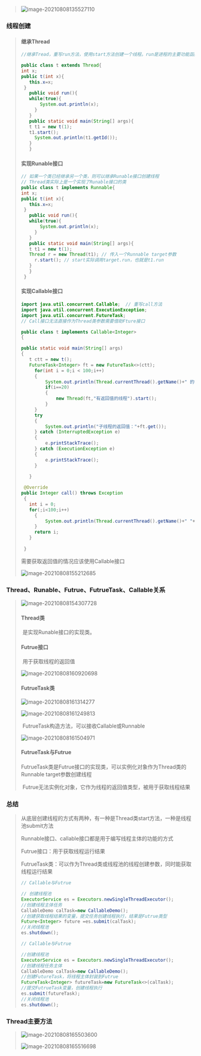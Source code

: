 > ![image-20210808135527110](image\image-20210808135527110.png)

### 线程创建

> #### 继承Thread
>
> ```java
>//继承Tread，重写run方法，使用start方法创建一个线程。run是进程的主要功能函数
> 
> public class t extends Thread{
> int x;
> public t(int x){
>    this.x=x;
>  }
>    public void run(){
>    while(true){
>        System.out.println(x);
>      }
>    }
>    public static void main(String[] args){
>    t t1 = new t(1);
>    t1.start();
>      System.out.println(t1.getId());
>    }
>    }
>  ```
> 
> #### 实现Runable接口
>
> ```java
>// 如果一个类已经继承另一个类，则可以继承Runable接口创建线程
> // Thread类实际上是一个实现了Runable接口的类
> public class t implements Runnable{
> int x;
> public t(int x){
>    this.x=x;
>  }
>    public void run(){
>    while(true){
>        System.out.println(x);
>      }
>    }
>    public static void main(String[] args){
>    t t1 = new t(1);
>    Thread r = new Thread(t1); // 传入一个Runnable target参数
>      r.start(); // start实际调用target.run，也就是t1.run
>    }
>    }
>  }
> ```
> 
> #### 实现Callable接口
>
> ```java
>import java.util.concurrent.Callable;	// 重写call方法
> import java.util.concurrent.ExecutionException;
> import java.util.concurrent.FutureTask;	
> // Call接口无法直接作为Thread类参数需要借助Fture接口
> 
> public class t implements Callable<Integer>
> {
> 
> public static void main(String[] args)
> {
>    t ctt = new t();
>    FutureTask<Integer> ft = new FutureTask<>(ctt);
>      for(int i = 0;i < 100;i++)
>      {
>          System.out.println(Thread.currentThread().getName()+" 的循环变量i的值"+i);
>          if(i==20)
>          {
>              new Thread(ft,"有返回值的线程").start();
>          }
>      }
>      try
>      {
>          System.out.println("子线程的返回值："+ft.get());
>      } catch (InterruptedException e)
>      {
>          e.printStackTrace();
>      } catch (ExecutionException e)
>      {
>          e.printStackTrace();
>      }
>    
>    }
> 
>  @Override
> public Integer call() throws Exception
>  {
>    int i = 0;
>    for(;i<100;i++)
>      {
>          System.out.println(Thread.currentThread().getName()+" "+i);
>      }
>      return i;
>    }
>    
>  }
> ```
> 
> 需要获取返回值的情况应该使用Callable接口
>
> ![image-20210808155212685](image\image-20210808155212685.png)

### Thread、Runable、Futrue、FutrueTask、Callable关系

> ![image-20210808154307728](image\image-20210808154307728.png)
>
> #### Thread类
>
> ​		是实现Runable接口的实现类。
>
> #### Futrue接口
>
> ​		用于获取线程的返回值
>
> ![image-20210808160920698](image\image-20210808160920698.png)
>
> #### FutrueTask类
>
> ![image-20210808161314277](image\image-20210808161314277.png)
>
> ![image-20210808161249813](image\image-20210808161249813.png)
>
> ​	FutrueTask构造方法，可以接收Callable或Runnable
>
> ![image-20210808161504971](image\image-20210808161504971.png)
>
> #### FutrueTask与Futrue
>
> ​	FutrueTask类是Futrue接口的实现类，可以实例化对象作为Thread类的Runnable target参数创建线程
>
> ​	Futrue无法实例化对象，它作为线程的返回值类型，被用于获取线程结果

### 总结

> 从底层创建线程的方式有两种，有一种是Thread类start方法，一种是线程池submit方法
>
> Runnable接口、callable接口都是用于编写线程主体的功能的方式
>
> Futrue接口：用于获取线程运行结果
>
> FutrueTask类：可以作为Thread类或线程池的线程创建参数，同时能获取线程运行结果
>
> ```java
>// Callable与Futrue
> 
> // 创建线程池
> ExecutorService es = Executors.newSingleThreadExecutor();  
> //创建线程主体任务
> CallableDemo calTask=new CallableDemo();  
> //创建获取线程结果的变量，提交任务创建线程执行，结果是Futrue类型
> Future<Integer> future =es.submit(calTask);  
> //关闭线程池  
> es.shutdown();  
> ```
> 
> ```java
>// Callable与Futrue
> 
> //创建线程池  
> ExecutorService es = Executors.newSingleThreadExecutor();  
> //创建线程任务主体
> CallableDemo calTask=new CallableDemo();  
> //创建FutureTask，将线程主体封装到Futrue
> FutureTask<Integer> futureTask=new FutureTask<>(calTask);  
> //提交FutrueTask变量，创建线程执行
> es.submit(futureTask);  
> //关闭线程池  
> es.shutdown();  
> ```

### Thread主要方法

> ![image-20210808165503600](image\image-20210808165503600.png)
>
> ![image-20210808165516698](image\image-20210808165516698.png)


